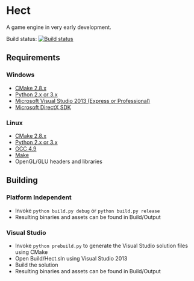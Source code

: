 Hect
====

A game engine in very early development.

Build status: [![Build status](https://travis-ci.org/colinhect/hect.png)](https://travis-ci.org/colinhect/hect)

## Requirements

### Windows
* [CMake 2.8.x](http://www.cmake.org)
* [Python 2.x or 3.x](https://www.python.org)
* [Microsoft Visual Studio 2013 (Express or Professional)](http://www.visualstudio.com)
* [Microsoft DirectX SDK](http://www.microsoft.com/en-us/download/details.aspx?id=6812)

### Linux
* [CMake 2.8.x](http://www.cmake.org)
* [Python 2.x or 3.x](https://www.python.org)
* [GCC 4.9](https://gcc.gnu.org)
* [Make](http://www.gnu.org/software/make)
* OpenGL/GLU headers and libraries

## Building

### Platform Independent
* Invoke `python build.py debug` or `python build.py release`
* Resulting binaries and assets can be found in Build/Output

### Visual Studio
* Invoke `python prebuild.py` to generate the Visual Studio solution files using CMake
* Open Build/Hect.sln using Visual Studio 2013
* Build the solution
* Resulting binaries and assets can be found in Build/Output
